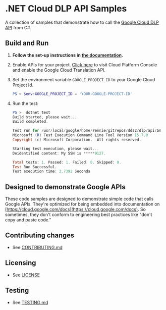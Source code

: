 # .NET Cloud DLP API Samples

A collection of samples that demonstrate how to call the
[Google Cloud DLP API](https://cloud.google.com/dlp/) from C#.

## Build and Run

1.  **Follow the set-up instructions in [the documentation](https://cloud.google.com/dotnet/docs/setup).**

4.  Enable APIs for your project.
    [Click here](https://console.cloud.google.com/flows/enableapi?apiid=dlp.googleapis.com&showconfirmation=true)
    to visit Cloud Platform Console and enable the Google Cloud Translation API.

5.  Set the environment variable `GOOGLE_PROJECT_ID` to your Google Cloud
    Project Id.

    ```ps1
    PS > $env:GOOGLE_PROJECT_ID = 'YOUR-GOOGLE-PROJECT-ID'
    ```

9.  Run the test:
    ```ps1
    PS >  dotnet test
    Build started, please wait...
    Build completed.

    Test run for /usr/local/google/home/rennie/gitrepos/dds2/dlp/api/Snippets/bin/Debug/netcoreapp2.1/DlpSnippets.dll(.NETCoreApp,Version=v2.1)
    Microsoft (R) Test Execution Command Line Tool Version 15.7.0
    Copyright (c) Microsoft Corporation.  All rights reserved.

    Starting test execution, please wait...
    Deidentified content: My SSN is *****9127.

    Total tests: 1. Passed: 1. Failed: 0. Skipped: 0.
    Test Run Successful.
    Test execution time: 2.7392 Seconds
    ```

## Designed to demonstrate Google APIs

These code samples are designed to demonstrate simple code that calls Google
APIs.  They're optimized for being embedded into documentation on
[https://cloud.google.com/docs](https://cloud.google.com/docs).
So sometimes, they don't conform to engineering best practices like
"don't copy and paste code."

## Contributing changes

* See [CONTRIBUTING.md](../../../CONTRIBUTING.md)

## Licensing

* See [LICENSE](../../../LICENSE)

## Testing

* See [TESTING.md](../../../TESTING.md)
